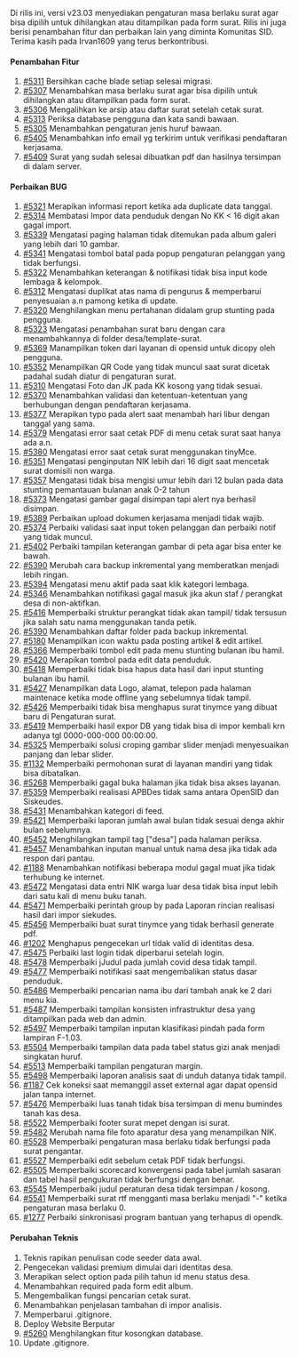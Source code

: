 Di rilis ini, versi v23.03 menyediakan pengaturan masa berlaku surat agar bisa dipilih untuk dihilangkan atau ditampilkan pada form surat. Rilis ini juga berisi penambahan fitur dan perbaikan lain yang diminta Komunitas SID.
Terima kasih pada Irvan1609 yang terus berkontribusi.

#### Penambahan Fitur

1. [#5311](https://github.com/OpenSID/OpenSID/issues/5311) Bersihkan cache blade setiap selesai migrasi.
2. [#5307](https://github.com/OpenSID/OpenSID/issues/5307) Menambahkan masa berlaku surat agar bisa dipilih untuk dihilangkan atau ditampilkan pada form surat.
3. [#5306](https://github.com/OpenSID/OpenSID/issues/5306) Mengalihkan ke arsip atau daftar surat setelah cetak surat.
4. [#5313](https://github.com/OpenSID/OpenSID/issues/5313) Periksa database pengguna dan kata sandi bawaan.
5. [#5305](https://github.com/OpenSID/OpenSID/issues/5305) Menambahkan pengaturan jenis huruf bawaan.
6. [#5405](https://github.com/OpenSID/OpenSID/issues/5405) Menambahkan info email yg terkirim untuk verifikasi pendaftaran kerjasama.
7. [#5409](https://github.com/OpenSID/OpenSID/issues/5409) Surat yang sudah selesai dibuatkan pdf dan hasilnya tersimpan di dalam server.

#### Perbaikan BUG

1. [#5321](https://github.com/OpenSID/OpenSID/issues/5321) Merapikan informasi report ketika ada duplicate data tanggal.
2. [#5314](https://github.com/OpenSID/OpenSID/issues/5314) Membatasi Impor data penduduk dengan No KK < 16 digit akan gagal import.
3. [#5339](https://github.com/OpenSID/OpenSID/issues/5339) Mengatasi paging halaman tidak ditemukan pada album galeri yang lebih dari 10 gambar.
4. [#5341](https://github.com/OpenSID/OpenSID/issues/5341) Mengatasi tombol batal pada popup pengaturan pelanggan yang tidak berfungsi.
5. [#5322](https://github.com/OpenSID/OpenSID/issues/5322) Menambahkan keterangan & notifikasi tidak bisa input kode lembaga & kelompok.
6. [#5312](https://github.com/OpenSID/OpenSID/issues/5312) Mengatasi duplikat atas nama di pengurus & memperbarui penyesuaian a.n pamong ketika di update.
7. [#5320](https://github.com/OpenSID/OpenSID/issues/5320) Menghilangkan menu pertahanan didalam grup stunting pada pengguna.
8. [#5323](https://github.com/OpenSID/OpenSID/issues/5323) Mengatasi penambahan surat baru dengan cara menambahkannya di folder desa/template-surat.
9. [#5369](https://github.com/OpenSID/OpenSID/issues/5369) Manampilkan token dari layanan di opensid untuk dicopy oleh pengguna.
10. [#5352](https://github.com/OpenSID/OpenSID/issues/5352) Menampilkan QR Code yang tidak muncul saat surat dicetak padahal sudah diatur di pengaturan surat.
11. [#5310](https://github.com/OpenSID/OpenSID/issues/5310) Mengatasi Foto dan JK pada KK kosong yang tidak sesuai.
12. [#5370](https://github.com/OpenSID/OpenSID/issues/5370) Menambahkan validasi dan ketentuan-ketentuan yang berhubungan dengan pendaftaran kerjasama.
13. [#5377](https://github.com/OpenSID/OpenSID/issues/5377) Merapikan typo pada alert saat menambah hari libur dengan tanggal yang sama.
14. [#5379](https://github.com/OpenSID/OpenSID/issues/5379) Mengatasi error saat cetak PDF di menu cetak surat saat hanya ada a.n.
15. [#5380](https://github.com/OpenSID/OpenSID/issues/5380) Mengatasi error saat cetak surat menggunakan tinyMce.
16. [#5351](https://github.com/OpenSID/OpenSID/issues/5351) Mengatasi penginputan NIK lebih dari 16 digit saat mencetak surat domisili non warga.
17. [#5357](https://github.com/OpenSID/OpenSID/issues/5357) Mengatasi tidak bisa mengisi umur lebih dari 12 bulan pada data stunting pemantauan bulanan anak 0-2 tahun
18. [#5373](https://github.com/OpenSID/OpenSID/issues/5373) Mengatasi gambar gagal disimpan tapi alert nya berhasil disimpan.
19. [#5389](https://github.com/OpenSID/OpenSID/issues/5389) Perbaikan upload dokumen kerjasama menjadi tidak wajib.
20. [#5374](https://github.com/OpenSID/OpenSID/issues/5374) Perbaiki validasi saat input token pelanggan dan perbaiki notif yang tidak muncul.
21. [#5402](https://github.com/OpenSID/OpenSID/issues/5402) Perbaiki tampilan keterangan gambar di peta agar bisa enter ke bawah.
22. [#5390](https://github.com/OpenSID/OpenSID/issues/5390) Merubah cara backup inkremental yang memberatkan menjadi lebih ringan.
23. [#5394](https://github.com/OpenSID/OpenSID/issues/5394) Mengatasi menu aktif pada saat klik kategori lembaga.
24. [#5346](https://github.com/OpenSID/OpenSID/issues/5346) Menambahkan notifikasi gagal masuk jika akun staf / perangkat desa di non-aktifkan.
25. [#5416](https://github.com/OpenSID/OpenSID/issues/5416) Memperbaiki struktur perangkat tidak akan tampil/ tidak tersusun jika salah satu nama menggunakan tanda petik.
26. [#5390](https://github.com/OpenSID/OpenSID/issues/5390) Menambahkan daftar folder pada backup inkremental.
27. [#5180](https://github.com/OpenSID/OpenSID/issues/5180) Menampilkan icon waktu pada posting artikel & edit artikel.
28. [#5366](https://github.com/OpenSID/OpenSID/issues/5366) Memperbaiki tombol edit pada menu stunting bulanan ibu hamil.
29. [#5420](https://github.com/OpenSID/OpenSID/issues/5420) Merapikan tombol pada edit data penduduk.
30. [#5418](https://github.com/OpenSID/OpenSID/issues/5418) Memperbaiki tidak bisa hapus data hasil dari input stunting bulanan ibu hamil.
31. [#5427](https://github.com/OpenSID/OpenSID/issues/5427) Menampilkan data Logo, alamat, telepon pada halaman maintenace ketika mode offline yang sebelumnya tidak tampil.
32. [#5426](https://github.com/OpenSID/OpenSID/issues/5426) Memperbaiki tidak bisa menghapus surat tinymce yang dibuat baru di Pengaturan surat.
33. [#5419](https://github.com/OpenSID/OpenSID/issues/5419) Memperbaiki hasil expor DB yang tidak bisa di impor kembali krn adanya tgl 0000-000-000 00:00:00.
34. [#5325](https://github.com/OpenSID/OpenSID/issues/5325) Memperbaiki solusi croping gambar slider menjadi menyesuaikan panjang dan lebar slider.
35. [#1132](https://github.com/OpenSID/premium/issues/1132) Memperbaiki permohonan surat di layanan mandiri yang tidak bisa dibatalkan.
36. [#5268](https://github.com/OpenSID/OpenSID/issues/5268) Memperbaiki gagal buka halaman jika tidak bisa akses layanan.
37. [#5359](https://github.com/OpenSID/OpenSID/issues/5359) Memperbaiki realisasi APBDes tidak sama antara OpenSID dan Siskeudes.
38. [#5431](https://github.com/OpenSID/OpenSID/issues/5431) Menambahkan kategori di feed.
39. [#5421](https://github.com/OpenSID/OpenSID/issues/5421) Memperbaiki laporan jumlah awal bulan tidak sesuai denga akhir bulan sebelumnya.
40. [#5452](https://github.com/OpenSID/OpenSID/issues/5452) Menghilangkan tampil tag ["desa"] pada halaman periksa.
41. [#5457](https://github.com/OpenSID/OpenSID/issues/5457) Menambahkan inputan manual untuk nama desa jika tidak ada respon dari pantau.
42. [#1188](https://github.com/OpenSID/premium/issues/1188) Menambahkan notifikasi beberapa modul gagal muat jika tidak terhubung ke internet.
43. [#5472](https://github.com/OpenSID/OpenSID/issues/5472) Mengatasi data entri NIK warga luar desa tidak bisa input lebih dari satu kali di menu buku tanah.
44. [#5471](https://github.com/OpenSID/OpenSID/issues/5471) Memperbaiki perintah group by pada Laporan rincian realisasi hasil dari impor siekudes.
45. [#5456](https://github.com/OpenSID/OpenSID/issues/5456) Memperbaiki buat surat tinymce yang tidak berhasil generate pdf.
46. [#1202](https://github.com/OpenSID/premium/issues/1202) Menghapus pengecekan url tidak valid di identitas desa.
47. [#5475](https://github.com/OpenSID/OpenSID/issues/5475) Perbaiki last login tidak diperbarui setelah login.
48. [#5478](https://github.com/OpenSID/OpenSID/issues/5478) Memperbaiki jJudul pada jumlah covid desa tidak tampil.
49. [#5477](https://github.com/OpenSID/OpenSID/issues/5477) Memperbaiki notifikasi saat mengembalikan status dasar penduduk.
50. [#5486](https://github.com/OpenSID/OpenSID/issues/5486) Memperbaiki pencarian nama ibu dari tambah anak ke 2 dari menu kia.
51. [#5487](https://github.com/OpenSID/OpenSID/issues/5487) Memperbaiki tampilan konsisten infrastruktur desa yang ditampilkan pada web dan admin.
52. [#5497](https://github.com/OpenSID/OpenSID/issues/5497) Memperbaiki tampilan inputan klasifikasi pindah pada form lampiran F-1.03.
53. [#5504](https://github.com/OpenSID/OpenSID/issues/5504) Memperbaiki tampilan data pada tabel status gizi anak menjadi singkatan huruf.
54. [#5513](https://github.com/OpenSID/OpenSID/issues/5513) Memperbaiki tampilan pengaturan margin.
55. [#5498](https://github.com/OpenSID/OpenSID/issues/5498) Memperbaiki laporan analisis saat di unduh datanya tidak tampil.
56. [#1187](https://github.com/OpenSID/premium/issues/1187) Cek koneksi saat memanggil asset external agar dapat opensid jalan tanpa internet.
57. [#5476](https://github.com/OpenSID/OpenSID/issues/5476) Memperbaiki luas tanah tidak bisa tersimpan di menu bumindes tanah kas desa.
58. [#5522](https://github.com/OpenSID/OpenSID/issues/5522) Memperbaiki footer surat mepet dengan isi surat.
59. [#5482](https://github.com/OpenSID/OpenSID/issues/5482) Merubah nama file foto aparatur desa yang menampilkan NIK.
60. [#5528](https://github.com/OpenSID/OpenSID/issues/5528) Memperbaiki pengaturan masa berlaku tidak berfungsi pada surat pengantar.
61. [#5527](https://github.com/OpenSID/OpenSID/issues/5527) Memperbaiki edit sebelum cetak PDF tidak berfungsi.
62. [#5505](https://github.com/OpenSID/OpenSID/issues/5505) Memperbaiki scorecard konvergensi pada tabel jumlah sasaran dan tabel hasil pengukuran tidak berfungsi dengan benar.
63. [#5545](https://github.com/OpenSID/OpenSID/issues/5545) Memperbaiki judul peraturan desa tidak tersimpan / kosong.
64. [#5541](https://github.com/OpenSID/OpenSID/issues/5541) Memperbaiki surat rtf mengganti masa berlaku menjadi "-" ketika pengaturan masa berlaku 0.
65. [#1277](https://github.com/OpenSID/OpenSID/issues/1277) Perbaiki sinkronisasi program bantuan yang terhapus di opendk.

#### Perubahan Teknis

1. Teknis rapikan penulisan code seeder data awal.
2. Pengecekan validasi premium dimulai dari identitas desa.
3. Merapikan select option pada pilih tahun id menu status desa.
4. Menambahkan required pada form edit album.
5. Mengembalikan fungsi pencarian cetak surat.
6. Menambahkan penjelasan tambahan di impor analisis.
7. Memperbarui .gitignore.
8. Deploy Website Berputar
9. [#5260](https://github.com/OpenSID/OpenSID/issues/5260) Menghilangkan fitur kosongkan database.
10. Update .gitignore.